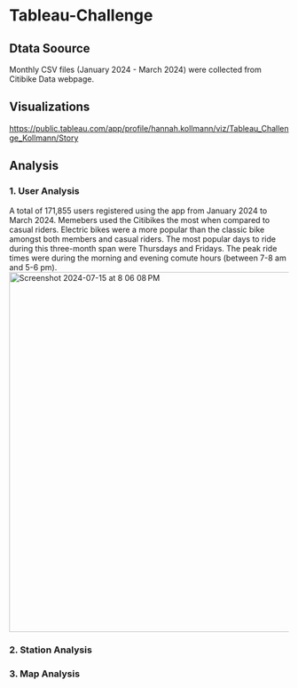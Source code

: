 # Tableau-Challenge

## Dtata Soource
Monthly CSV files (January 2024 - March 2024) were collected from Citibike Data webpage. 

## Visualizations 
https://public.tableau.com/app/profile/hannah.kollmann/viz/Tableau_Challenge_Kollmann/Story 


## Analysis


### 1. User Analysis
A total of 171,855 users registered using the app from January 2024 to March 2024. Memebers used the Citibikes the most when compared to casual riders. Electric bikes were a more popular than the classic bike amongst both members and casual riders. The most popular days to ride during this three-month span were Thursdays and Fridays. The peak ride times were during the morning and evening comute hours (between 7-8 am and 5-6 pm). 
<img width="648" alt="Screenshot 2024-07-15 at 8 06 08 PM" src="https://github.com/user-attachments/assets/02ef6fa8-34b6-4fc5-a9df-0418df1eb815">

### 2. Station Analysis



### 3. Map Analysis





